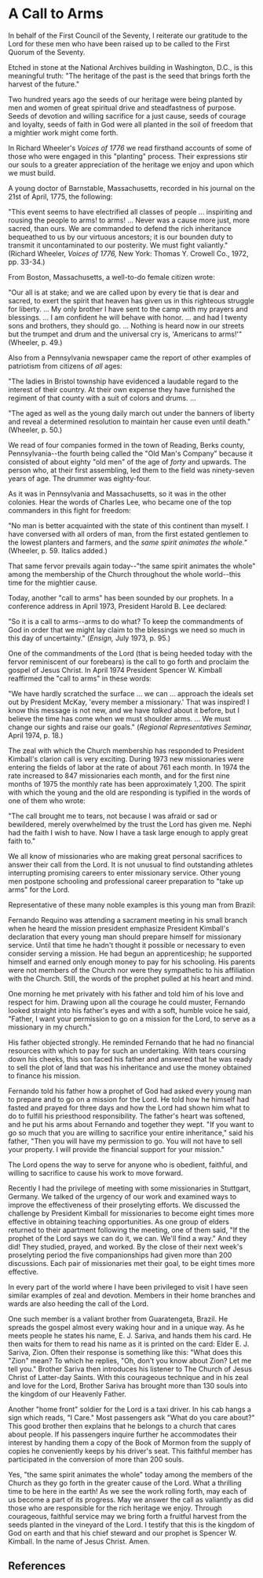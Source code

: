 # A Call to Arms

In behalf of the First Council of the Seventy, I reiterate our gratitude to
the Lord for these men who have been raised up to be called to the First
Quorum of the Seventy.

Etched in stone at the National Archives building in Washington, D.C., is this
meaningful truth: "The heritage of the past is the seed that brings forth the
harvest of the future."

Two hundred years ago the seeds of our heritage were being planted by men and
women of great spiritual drive and steadfastness of purpose. Seeds of devotion
and willing sacrifice for a just cause, seeds of courage and loyalty, seeds of
faith in God were all planted in the soil of freedom that a mightier work
might come forth.

In Richard Wheeler's _Voices of 1776_ we read firsthand accounts of some of
those who were engaged in this "planting" process. Their expressions stir our
souls to a greater appreciation of the heritage we enjoy and upon which we
must build.

A young doctor of Barnstable, Massachusetts, recorded in his journal on the
21st of April, 1775, the following:

"This event seems to have electrified all classes of people ... inspiriting and
rousing the people to arms! to arms! ... Never was a cause more just, more
sacred, than ours. We are commanded to defend the rich inheritance bequeathed
to us by our virtuous ancestors; it is our bounden duty to transmit it
uncontaminated to our posterity. We must fight valiantly." (Richard Wheeler,
_Voices of 1776,_ New York: Thomas Y. Crowell Co., 1972, pp. 33-34.)

From Boston, Massachusetts, a well-to-do female citizen wrote:

"Our all is at stake; and we are called upon by every tie that is dear and
sacred, to exert the spirit that heaven has given us in this righteous
struggle for liberty. ... My only brother I have sent to the camp with my
prayers and blessings. ... I am confident he will behave with honor. ... and had I
twenty sons and brothers, they should go. ... Nothing is heard now in our
streets but the trumpet and drum and the universal cry is, 'Americans to
arms!'" (Wheeler, p. 49.)

Also from a Pennsylvania newspaper came the report of other examples of
patriotism from citizens of _all_ ages:

"The ladies in Bristol township have evidenced a laudable regard to the
interest of their country. At their own expense they have furnished the
regiment of that county with a suit of colors and drums. ...

"The aged as well as the young daily march out under the banners of liberty
and reveal a determined resolution to maintain her cause even until death."
(Wheeler, p. 50.)

We read of four companies formed in the town of Reading, Berks county,
Pennsylvania--the fourth being called the "Old Man's Company" because it
consisted of about eighty "old men" of the age of _forty_ and upwards. The
person who, at their first assembling, led them to the field was ninety-seven
years of age. The drummer was eighty-four.

As it was in Pennsylvania and Massachusetts, so it was in the other colonies.
Hear the words of Charles Lee, who became one of the top commanders in this
fight for freedom:

"No man is better acquainted with the state of this continent than myself. I
have conversed with all orders of man, from the first estated gentlemen to the
lowest planters and farmers, and the _same spirit animates the whole."_
(Wheeler, p. 59. Italics added.)

That same fervor prevails again today--"the same spirit animates the whole"
among the membership of the Church throughout the whole world--this time for
the mightier cause.

Today, another "call to arms" has been sounded by our prophets. In a
conference address in April 1973, President Harold B. Lee declared:

"So it is a call to arms--arms to do what? To keep the commandments of God in
order that we might lay claim to the blessings we need so much in this day of
uncertainty." (_Ensign,_ July 1973, p. 95.)

One of the commandments of the Lord (that is being heeded today with the
fervor reminiscent of our forebears) is the call to go forth and proclaim the
gospel of Jesus Christ. In April 1974 President Spencer W. Kimball reaffirmed
the "call to arms" in these words:

"We have hardly scratched the surface ... we can ... approach the ideals set out
by President McKay, 'every member a missionary.' That was inspired! I know
this message is not new, and we have _talked_ about it before, but I believe
the time has come when we must shoulder arms. ... We must change our sights and
raise our goals." (_Regional Representatives Seminar,_ April 1974, p. 18.)

The zeal with which the Church membership has responded to President Kimball's
clarion call is very exciting. During 1973 new missionaries were entering the
fields of labor at the rate of about 761 each month. In 1974 the rate
increased to 847 missionaries each month, and for the first nine months of
1975 the monthly rate has been approximately 1,200. The spirit with which the
young and the old are responding is typified in the words of one of them who
wrote:

"The call brought me to tears, not because I was afraid or sad or bewildered,
merely overwhelmed by the trust the Lord has given me. Nephi had the faith I
wish to have. Now I have a task large enough to apply great faith to."

We all know of missionaries who are making great personal sacrifices to answer
their call from the Lord. It is not unusual to find outstanding athletes
interrupting promising careers to enter missionary service. Other young men
postpone schooling and professional career preparation to "take up arms" for
the Lord.

Representative of these many noble examples is this young man from Brazil:

Fernando Requino was attending a sacrament meeting in his small branch when he
heard the mission president emphasize President Kimball's declaration that
every young man should prepare himself for missionary service. Until that time
he hadn't thought it possible or necessary to even consider serving a mission.
He had begun an apprenticeship; he supported himself and earned only enough
money to pay for his schooling. His parents were not members of the Church nor
were they sympathetic to his affiliation with the Church. Still, the words of
the prophet pulled at his heart and mind.

One morning he met privately with his father and told him of his love and
respect for him. Drawing upon all the courage he could muster, Fernando looked
straight into his father's eyes and with a soft, humble voice he said,
"Father, I want your permission to go on a mission for the Lord, to serve as a
missionary in my church."

His father objected strongly. He reminded Fernando that he had no financial
resources with which to pay for such an undertaking. With tears coursing down
his cheeks, this son faced his father and answered that he was ready to sell
the plot of land that was his inheritance and use the money obtained to
finance his mission.

Fernando told his father how a prophet of God had asked every young man to
prepare and to go on a mission for the Lord. He told how he himself had fasted
and prayed for three days and how the Lord had shown him what to do to fulfill
his priesthood responsibility. The father's heart was softened, and he put his
arms about Fernando and together they wept. "If you want to go so much that
you are willing to sacrifice your entire inheritance," said his father, "Then
you will have my permission to go. You will not have to sell your property. I
will provide the financial support for your mission."

The Lord opens the way to serve for anyone who is obedient, faithful, and
willing to sacrifice to cause his work to move forward.

Recently I had the privilege of meeting with some missionaries in Stuttgart,
Germany. We talked of the urgency of our work and examined ways to improve the
effectiveness of their proselyting efforts. We discussed the challenge by
President Kimball for missionaries to become eight times more effective in
obtaining teaching opportunities. As one group of elders returned to their
apartment following the meeting, one of them said, "If the prophet of the Lord
says we can do it, we can. We'll find a way." And they did! They studied,
prayed, and worked. By the close of their next week's proselyting period the
five companionships had given more than 200 discussions. Each pair of
missionaries met their goal, to be eight times more effective.

In every part of the world where I have been privileged to visit I have seen
similar examples of zeal and devotion. Members in their home branches and
wards are also heeding the call of the Lord.

One such member is a valiant brother from Guaratengeta, Brazil. He spreads the
gospel almost every waking hour and in a unique way. As he meets people he
states his name, E. J. Sariva, and hands them his card. He then waits for them
to read his name as it is printed on the card: Elder E. J. Sariva, Zion. Often
their response is something like this: "What does this "Zion" mean? To which
he replies, "Oh, don't you know about Zion? Let me tell you." Brother Sariva
then introduces his listener to The Church of Jesus Christ of Latter-day
Saints. With this courageous technique and in his zeal and love for the Lord,
Brother Sariva has brought more than 130 souls into the kingdom of our
Heavenly Father.

Another "home front" soldier for the Lord is a taxi driver. In his cab hangs a
sign which reads, "I Care." Most passengers ask "What do you care about?" This
good brother then explains that he belongs to a church that cares about
people. If his passengers inquire further he accommodates their interest by
handing them a copy of the Book of Mormon from the supply of copies he
conveniently keeps by his driver's seat. This faithful member has participated
in the conversion of more than 200 souls.

Yes, "the same spirit animates the whole" today among the members of the
Church as they go forth in the greater cause of the Lord. What a thrilling
time to be here in the earth! As we see the work rolling forth, may each of us
become a part of its progress. May we answer the call as valiantly as did
those who are responsible for the rich heritage we enjoy. Through courageous,
faithful service may we bring forth a fruitful harvest from the seeds planted
in the vineyard of the Lord. I testify that this is the kingdom of God on
earth and that his chief steward and our prophet is Spencer W. Kimball. In the
name of Jesus Christ. Amen.

## References

